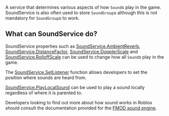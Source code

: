 A service that determines various aspects of how `Sound`s play in the game. SoundService is also often used to store `SoundGroup`s although this is not mandatory for `SoundGroup`s to work.

## What can SoundService do?

SoundService properties such as [SoundService.AmbientReverb](https://developer.roblox.com/api-reference/property/SoundService/AmbientReverb), [SoundService.DistanceFactor](https://developer.roblox.com/api-reference/property/SoundService/DistanceFactor), [SoundService.DopplerScale](https://developer.roblox.com/api-reference/property/SoundService/DopplerScale) and [SoundService.RolloffScale](https://developer.roblox.com/api-reference/property/SoundService/RolloffScale) can be used to change how all `Sound`s play in the game.

The [SoundService.SetListener](https://developer.roblox.com/api-reference/function/SoundService/SetListener) function allows developers to set the position where sounds are heard from.

[SoundService.PlayLocalSound](https://developer.roblox.com/api-reference/function/SoundService/PlayLocalSound) can be used to play a sound locally regardless of where it is parented to.

Developers looking to find out more about how sound works in Roblox should consult the documentation provided for the [FMOD sound engine][1].

[1]: https://www.fmod.com/docs/api/content/generated/overview/3dsound.html